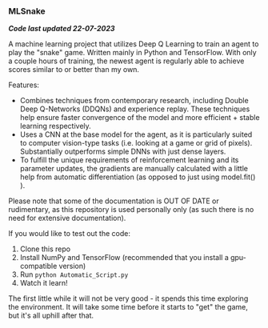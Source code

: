 ### MLSnake
___Code last updated 22-07-2023___

A machine learning project that utilizes Deep Q Learning to train an agent to play the "snake" game. Written mainly in Python and TensorFlow. With only a couple hours of training, the newest agent is regularly able to achieve scores similar to or better than my own. 

Features:

* Combines techniques from contemporary research, including Double Deep Q-Networks (DDQNs) and experience replay. These techniques help ensure faster convergence of the model and more efficient + stable learning respectively.
* Uses a CNN at the base model for the agent, as it is particularly suited to computer vision-type tasks (i.e. looking at a game or grid of pixels). Substantially outperforms simple DNNs with just dense layers.
* To fulfill the unique requirements of reinforcement learning and its parameter updates, the gradients are manually calculated with a little help from automatic differentiation (as opposed to just using model.fit() ).

Please note that some of the documentation is OUT OF DATE or rudimentary, as this repository is used personally only (as such there is no need for extensive documentation).

If you would like to test out the code:
1. Clone this repo
2. Install NumPy and TensorFlow (recommended that you install a gpu-compatible version)
3. Run ```python Automatic_Script.py```
4. Watch it learn!

The first little while it will not be very good - it spends this time exploring the environment. It will take some time before it starts to "get" the game, but it's all uphill after that.
